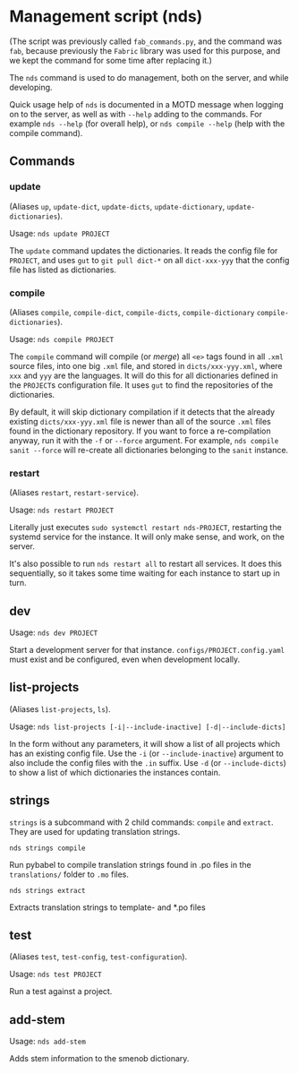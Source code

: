 # Management script (nds)

(The script was previously called `fab_commands.py`, and the command was `fab`, because previously the `Fabric` library was used for this purpose, and we kept the command for some time after replacing it.)

The `nds` command is used to do management, both on the server, and while developing.

Quick usage help of `nds` is documented in a MOTD message when logging on to the server, as well as with `--help` adding to the commands. For example `nds --help` (for overall help), or `nds compile --help` (help with the compile command).

## Commands

### update

(Aliases `up`, `update-dict`, `update-dicts`, `update-dictionary`, `update-dictionaries`).

Usage: `nds update PROJECT`

The `update` command updates the dictionaries. It reads the config file for `PROJECT`, and uses `gut` to `git pull dict-*` on all `dict-xxx-yyy` that the config file has listed as dictionaries.

### compile

(Aliases `compile`, `compile-dict`, `compile-dicts`, `compile-dictionary`
`compile-dictionaries`).

Usage: `nds compile PROJECT`

The `compile` command will compile (or _merge_) all `<e>` tags found in all `.xml` source files, into one big `.xml` file, and stored in `dicts/xxx-yyy.xml`, where `xxx` and `yyy` are the languages. It will do this for all dictionaries defined in the `PROJECT`s configuration file. It uses `gut` to find the
repositories of the dictionaries.

By default, it will skip dictionary compilation if it detects that the already existing `dicts/xxx-yyy.xml` file is newer than all of the source `.xml` files found in the dictionary repository. If you want to force a re-compilation anyway, run it with the `-f` or `--force` argument. For example, `nds compile sanit --force` will re-create all dictionaries belonging to the `sanit` instance.

### restart

(Aliases `restart`, `restart-service`).

Usage: `nds restart PROJECT`

Literally just executes `sudo systemctl restart nds-PROJECT`, restarting the systemd service for the instance. It will only make sense, and work, on the server.

It's also possible to run `nds restart all` to restart all services. It does this sequentially, so it takes some time waiting for each instance to start up in turn.

## dev

Usage: `nds dev PROJECT`

Start a development server for that instance. `configs/PROJECT.config.yaml` must exist and be configured, even when development locally.

## list-projects

(Aliases `list-projects`, `ls`).

Usage: `nds list-projects [-i|--include-inactive] [-d|--include-dicts]`

In the form without any parameters, it will show a list of all projects which has an existing config file. Use the `-i` (or `--include-inactive`) argument to also include the config files with the `.in` suffix. Use `-d` (or `--include-dicts`) to show a list of which dictionaries the instances contain.

## strings

`strings` is a subcommand with 2 child commands: `compile` and `extract`. They are used for updating translation strings.

`nds strings compile`

Run pybabel to compile translation strings found in .po files in the `translations/` folder to `.mo` files.

`nds strings extract`

Extracts translation strings to template- and \*.po files

## test

(Aliases `test`, `test-config`, `test-configuration`).

Usage: `nds test PROJECT`

Run a test against a project.

## add-stem

Usage: `nds add-stem`

Adds stem information to the smenob dictionary.
